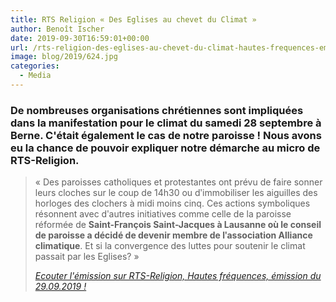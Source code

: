 ```yaml
---
title: RTS Religion « Des Eglises au chevet du Climat »
author: Benoît Ischer
date: 2019-09-30T16:59:01+00:00
url: /rts-religion-des-eglises-au-chevet-du-climat-hautes-frequences-emission-du-29-09-2019/
image: blog/2019/624.jpg
categories:
  - Media
---
```


### De nombreuses organisations chrétiennes sont impliquées dans la manifestation pour le climat du samedi 28 septembre à Berne. C'était également le cas de notre paroisse ! Nous avons eu la chance de pouvoir expliquer notre démarche au micro de RTS-Religion.


<blockquote class="wp-block-quote">
  <p>
    « Des paroisses catholiques et protestantes ont prévu de faire sonner leurs cloches sur le coup de 14h30 ou dʹimmobiliser les aiguilles des horloges des clochers à midi moins cinq. Ces actions symboliques résonnent avec dʹautres initiatives comme celle de la paroisse réformée de <strong>Saint-François Saint-Jacques à Lausanne où le conseil de paroisse a décidé de devenir membre de lʹassociation Alliance climatique</strong>. Et si la convergence des luttes pour soutenir le climat passait par les Eglises? »
  </p>
  
  <cite><a href="https://www.rts.ch/play/radio/hautes-frequences/audio/des-eglises-au-chevet-du-climat?id=10709596">Ecouter l'émission sur RTS-Religion, Hautes fréquences, émission du 29.09.2019 !</a> </cite>
</blockquote>